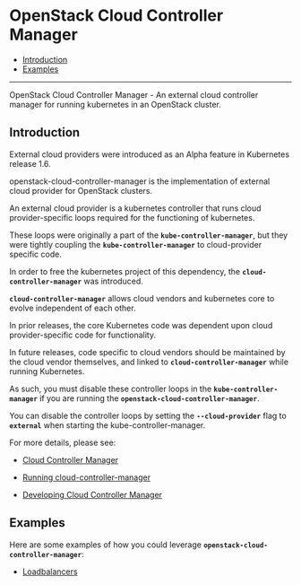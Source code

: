 # OpenStack Cloud Controller Manager

+ [Introduction](#introduction)
+ [Examples](#examples)

----------------------------------------------------------------------------------------------------

OpenStack Cloud Controller Manager - An external cloud controller manager for running kubernetes in an OpenStack cluster.

## Introduction

External cloud providers were introduced as an Alpha feature in Kubernetes release 1.6.

openstack-cloud-controller-manager is the implementation of external cloud provider for OpenStack clusters.

An external cloud provider is a kubernetes controller that runs cloud provider-specific loops required for the functioning of kubernetes.

These loops were originally a part of the **`kube-controller-manager`**, but they were tightly coupling the **`kube-controller-manager`** to cloud-provider specific code.

In order to free the kubernetes project of this dependency, the **`cloud-controller-manager`** was introduced.

**`cloud-controller-manager`** allows cloud vendors and kubernetes core to evolve independent of each other.

In prior releases, the core Kubernetes code was dependent upon cloud provider-specific code for functionality.

In future releases, code specific to cloud vendors should be maintained by the cloud vendor themselves, and linked to **`cloud-controller-manager`** while running Kubernetes.

As such, you must disable these controller loops in the **`kube-controller-manager`** if you are running the **`openstack-cloud-controller-manager`**.

You can disable the controller loops by setting the **`--cloud-provider`** flag to **`external`** when starting the kube-controller-manager.

For more details, please see:

+ [Cloud Controller Manager](https://github.com/kubernetes/enhancements/blob/master/keps/sig-cloud-provider/20180530-cloud-controller-manager.md)

+ [Running cloud-controller-manager](https://kubernetes.io/docs/tasks/administer-cluster/running-cloud-controller/#running-cloud-controller-manager)

+ [Developing Cloud Controller Manager](https://kubernetes.io/docs/tasks/administer-cluster/developing-cloud-controller-manager/)

## Examples

Here are some examples of how you could leverage **`openstack-cloud-controller-manager`**:

+ [Loadbalancers](https://github.com/kubernetes/cloud-provider-openstack/tree/master/examples/loadbalancers)


